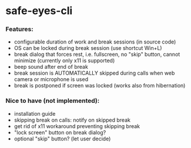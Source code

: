 # safe-eyes-cli

### Features:
- configurable duration of work and break sessions (in source code)
- OS can be locked during break session (use shortcut Win+L)
- break dialog that forces rest, i.e. fullscreen, no "skip" button, cannot minimize (currently only x11 is supported)
- beep sound after end of break
- break session is AUTOMATICALLY skipped during calls when web camera or microphone is used
- break is postponed if screen was locked (works also from hibernation)

### Nice to have (not implemented):
- installation guide
- skipping break on calls: notify on skipped break
- get rid of x11 workaround preventing skipping break
- "lock screen" button on break dialog?
- optional "skip" button? (let user decide)